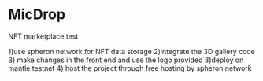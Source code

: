 # MicDrop
NFT marketplace test



1)use spheron network for NFT data storage
2)integrate the 3D gallery code 
3) make changes in the front end and use the logo provided 
3)deploy on mantle testnet 
4) host the project through free hosting by spheron network 
